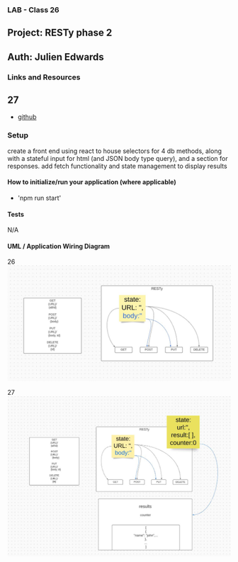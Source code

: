 ### LAB - Class 26

## Project: RESTy phase 2
## Auth: Julien Edwards

### Links and Resources


## 27

- [github](https://github.com/TrunkOfUkuleles/RESTy/tree/props-and-state)


### Setup

create a front end using react to house selectors for 4 db methods, along with a stateful input for html (and JSON body type query), and a section for responses.
add fetch functionality and state management to display results

#### How to initialize/run your application (where applicable)

- 'npm run start'

#### Tests
N/A
#### UML / Application Wiring Diagram

26
![lab-UML](/assets/lab26UML.jpg)

27
![lab-UML](/assets/lab27UML.jpg)
